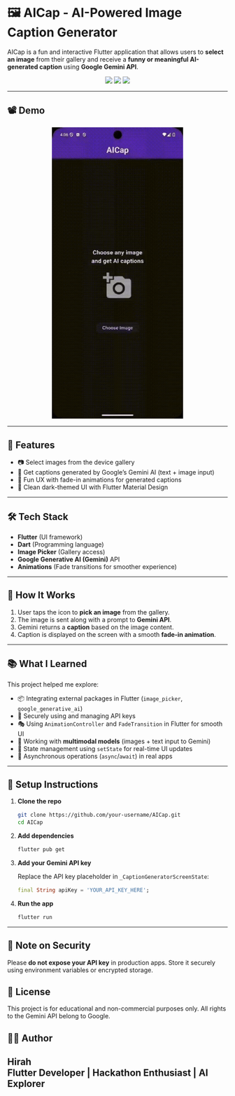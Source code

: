 
# 🖼️ AICap - AI-Powered Image Caption Generator

AICap is a fun and interactive Flutter application that allows users to **select an image** from their gallery and receive a **funny or meaningful AI-generated caption** using **Google Gemini API**.

<p align="center">
  <img src="https://img.shields.io/badge/Flutter-3.22-blue?logo=flutter" />
  <img src="https://img.shields.io/badge/Dart-%5E3.3-blue?logo=dart" />
  <img src="https://img.shields.io/badge/Gemini%20API-Google%20AI-red?logo=google" />
</p>

---

## 📽️ Demo

<p align="center">
  <img src="images/p1.gif" alt="App Demo" width="300"/>
</p>

---

## 🚀 Features

- 📷 Select images from the device gallery
- 🧠 Get captions generated by Google’s Gemini AI (text + image input)
- 🤹 Fun UX with fade-in animations for generated captions
- 🎨 Clean dark-themed UI with Flutter Material Design

---

## 🛠️ Tech Stack

- **Flutter** (UI framework)
- **Dart** (Programming language)
- **Image Picker** (Gallery access)
- **Google Generative AI (Gemini)** API
- **Animations** (Fade transitions for smoother experience)

---

## 📸 How It Works

1. User taps the icon to **pick an image** from the gallery.
2. The image is sent along with a prompt to **Gemini API**.
3. Gemini returns a **caption** based on the image content.
4. Caption is displayed on the screen with a smooth **fade-in animation**.

---

## 📚 What I Learned

This project helped me explore:
- 📦 Integrating external packages in Flutter (`image_picker`, `google_generative_ai`)
- 🔐 Securely using and managing API keys
- 🎭 Using `AnimationController` and `FadeTransition` in Flutter for smooth UI
- 🧠 Working with **multimodal models** (images + text input to Gemini)
- 🧰 State management using `setState` for real-time UI updates
- 🔄 Asynchronous operations (`async`/`await`) in real apps

---

## 🧪 Setup Instructions

1. **Clone the repo**
   ```bash
   git clone https://github.com/your-username/AICap.git
   cd AICap
   ```

2. **Add dependencies**
   ```bash
   flutter pub get
   ```

3. **Add your Gemini API key**

   Replace the API key placeholder in `_CaptionGeneratorScreenState`:
   ```dart
   final String apiKey = 'YOUR_API_KEY_HERE';
   ```

4. **Run the app**
   ```bash
   flutter run
   ```

---

## 🔐 Note on Security

Please **do not expose your API key** in production apps. Store it securely using environment variables or encrypted storage.


## 📄 License

This project is for educational and non-commercial purposes only. All rights to the Gemini API belong to Google.


## 🙋‍♂️ Author

**Hirah**  
Flutter Developer | Hackathon Enthusiast | AI Explorer  
---
